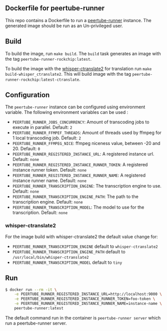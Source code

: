 ## Dockerfile for peertube-runner

This repo contains a Dockerfile to run a [peertube-runner](https://docs.joinpeertube.org/maintain/tools#peertube-runner) instance.
The generated image should be run as an Un-privileged user.

## Build

To build the image, run `make build`. The `build` task generates an image with the tag `peertube-runner-rockchip:latest`.

To build the image with the [whisper-ctranslate2](https://pypi.org/project/whisper-ctranslate2/#description) for translation run
`make build-whisper_ctranslate2`. This will build image with the tag
`peertube-runner-rockchip:latest-ctranslate`.

## Configuration

The `peertube-runner` instance can be configured using environment variable. The following environment variables
can be used : 

- `PEERTUBE_RUNNER_JOBS_CONCURRENCY`: Amount of transcoding jobs to execute in parallel. Default: `2`
- `PEERTUBE_RUNNER_FFMPEF_THREADS`: Amount of threads used by ffmpeg for 1 local transcoding job. Default: `2`
- `PEERTUBE_RUNNER_FFMPEG_NICE`: ffmpeg niceness value, between -20 and 20. Default: `0`
- `PEERTUBE_RUNNER_REGISTERED_INSTANCE_URL`: A registered instance url. Default: `none`
- `PEERTUBE_RUNNER_REGISTERED_INSTANCE_RUNNER_TOKEN`: A registered instance runner token. Default: `none`
- `PEERTUBE_RUNNER_REGISTERED_INSTANCE_RUNNER_NAME`: A registered instance runner name. Default: `none`
- `PEERTUBE_RUNNER_TRANSCRIPTION_ENGINE`: The transcription engine to use.
Default: `none`
- `PEERTUBE_RUNNER_TRANSCRIPTION_ENGINE_PATH`: The path to the transcription
engine. Default: `none`
- `PEERTUBE_RUNNER_TRANSCRIPTION_MODEL`: The model to use for the transcription.
Default: `none`

### whisper-ctranslate2

For the image build with whisper-ctranslate2 the default value change for:
- `PEERTUBE_RUNNER_TRANSCRIPTION_ENGINE` default to `whisper-ctranslate2`
- `PEERTUBE_RUNNER_TRANSCRIPTION_ENGINE_PATH` default to `/usr/local/bin/whisper-ctranslate2`
- `PEERTUBE_RUNNER_TRANSCRIPTION_MODEL` default to `tiny`

## Run

```bash
$ docker run --rm -it \
    -e PEERTUBE_RUNNER_REGISTERED_INSTANCE_URL=http://localhost:9000 \
    -e PEERTUBE_RUNNER_REGISTERED_INSTANCE_RUNNER_TOKEN=foo-token \
    -e PEERTUBE_RUNNER_REGISTERED_INSTANCE_RUNNER_NAME=instance-name \
    peertube-runner:latest
```

The default command run in the container is `peertube-runner server` which run a peertube-runner server.

